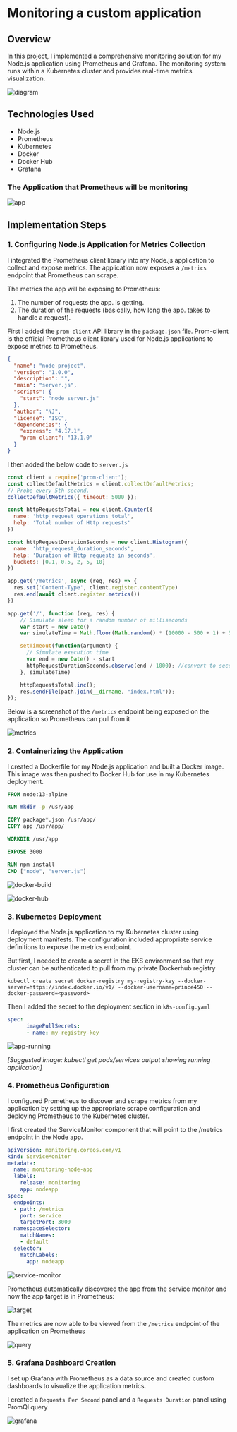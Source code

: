 # Monitoring a custom application

## Overview
In this project, I implemented a comprehensive monitoring solution for my Node.js application using Prometheus and Grafana. The monitoring system runs within a Kubernetes cluster and provides real-time metrics visualization.

![diagram](https://github.com/Princeton45/monitor-custom-app/blob/main/images/diagram.png)

## Technologies Used
- Node.js
- Prometheus
- Kubernetes
- Docker
- Docker Hub
- Grafana

### The Application that Prometheus will be monitoring

![app](https://github.com/Princeton45/monitor-custom-app/blob/main/images/app.png)


## Implementation Steps

### 1. Configuring Node.js Application for Metrics Collection
I integrated the Prometheus client library into my Node.js application to collect and expose metrics. The application now exposes a `/metrics` endpoint that Prometheus can scrape.

The metrics the app will be exposing to Prometheus:

1) The number of requests the app. is getting.
2) The duration of the requests (basically, how long the app. takes to handle a request).

First I added the `prom-client` API library in the `package.json` file. Prom-client is the official Prometheus client library used for Node.js applications to expose metrics to Prometheus.

```json
{
  "name": "node-project",
  "version": "1.0.0",
  "description": "",
  "main": "server.js",
  "scripts": {
    "start": "node server.js"
  },
  "author": "NJ",
  "license": "ISC",
  "dependencies": {
    "express": "4.17.1",
    "prom-client": "13.1.0"
  }
}
```

I then added the below code to `server.js`

```js
const client = require('prom-client');
const collectDefaultMetrics = client.collectDefaultMetrics;
// Probe every 5th second.
collectDefaultMetrics({ timeout: 5000 });

const httpRequestsTotal = new client.Counter({
  name: 'http_request_operations_total',
  help: 'Total number of Http requests'
})

const httpRequestDurationSeconds = new client.Histogram({
  name: 'http_request_duration_seconds',
  help: 'Duration of Http requests in seconds',
  buckets: [0.1, 0.5, 2, 5, 10]
})

app.get('/metrics', async (req, res) => {
  res.set('Content-Type', client.register.contentType)
  res.end(await client.register.metrics())
})

app.get('/', function (req, res) {
    // Simulate sleep for a random number of milliseconds
    var start = new Date()
    var simulateTime = Math.floor(Math.random() * (10000 - 500 + 1) + 500)

    setTimeout(function(argument) {
      // Simulate execution time
      var end = new Date() - start
      httpRequestDurationSeconds.observe(end / 1000); //convert to seconds
    }, simulateTime)

    httpRequestsTotal.inc();
    res.sendFile(path.join(__dirname, "index.html"));
});
```

Below is a screenshot of the `/metrics` endpoint being exposed on the application so Prometheus can pull from it

![metrics](https://github.com/Princeton45/monitor-custom-app/blob/main/images/metrics.png)


### 2. Containerizing the Application
I created a Dockerfile for my Node.js application and built a Docker image. This image was then pushed to Docker Hub for use in my Kubernetes deployment.

```Dockerfile
FROM node:13-alpine

RUN mkdir -p /usr/app

COPY package*.json /usr/app/
COPY app /usr/app/

WORKDIR /usr/app

EXPOSE 3000

RUN npm install
CMD ["node", "server.js"]
```

![docker-build](https://github.com/Princeton45/monitor-custom-app/blob/main/images/docker-build.png)

![docker-hub](https://github.com/Princeton45/monitor-custom-app/blob/main/images/docker-hub.png)

### 3. Kubernetes Deployment
I deployed the Node.js application to my Kubernetes cluster using deployment manifests. The configuration included appropriate service definitions to expose the metrics endpoint.

But first, I needed to create a secret in the EKS environment so that my cluster can be authenticated to pull from my private Dockerhub registry

`kubectl create secret docker-registry my-registry-key --docker-server=https://index.docker.io/v1/ --docker-username=prince450 --docker-password=<password>`

Then I added the secret to the deployment section in `k8s-config.yaml`

```yaml
spec:
      imagePullSecrets:
      - name: my-registry-key
```

![app-running](https://github.com/Princeton45/monitor-custom-app/blob/main/images/app-running.png)

*[Suggested image: kubectl get pods/services output showing running application]*

### 4. Prometheus Configuration
I configured Prometheus to discover and scrape metrics from my application by setting up the appropriate scrape configuration and deploying Prometheus to the Kubernetes cluster.

I first created the ServiceMonitor component that will point to the /metrics endpoint in the Node app.

```yaml
apiVersion: monitoring.coreos.com/v1
kind: ServiceMonitor
metadata:
  name: monitoring-node-app
  labels:
    release: monitoring
    app: nodeapp
spec:
  endpoints:
  - path: /metrics
    port: service
    targetPort: 3000
  namespaceSelector:
    matchNames:
    - default
  selector:
    matchLabels:
      app: nodeapp
```

![service-monitor](https://github.com/Princeton45/monitor-custom-app/blob/main/images/service-monitor.png)

Prometheus automatically discovered the app from the service monitor and now the app target is in Prometheus:

![target](https://github.com/Princeton45/monitor-custom-app/blob/main/images/target.png)


The metrics are now able to be viewed from the `/metrics` endpoint of the application on Prometheus


![query](https://github.com/Princeton45/monitor-custom-app/blob/main/images/query.png)


### 5. Grafana Dashboard Creation
I set up Grafana with Prometheus as a data source and created custom dashboards to visualize the application metrics.

I created a `Requests Per Second` panel and a `Requests Duration` panel using PromQl query

![grafana](https://github.com/Princeton45/monitor-custom-app/blob/main/images/grafana.png)
